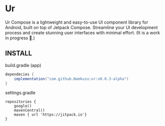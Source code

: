 
# Ur 
Ur Compose is a lightweight and easy-to-use UI component library for Android, built on top of Jetpack Compose. Streamline your UI development process and create stunning user interfaces with minimal effort. (It is a work in progress 🚧.)

## INSTALL
build.gradle (app)
```groovy
dependecies {
    implementation("com.github.Namkuzu:ur:v0.0.3-alpha")
}
```

settings.gradle
```
repositories {
    google()
    mavenCentral()
    maven { url 'https://jitpack.io'}
}
```

